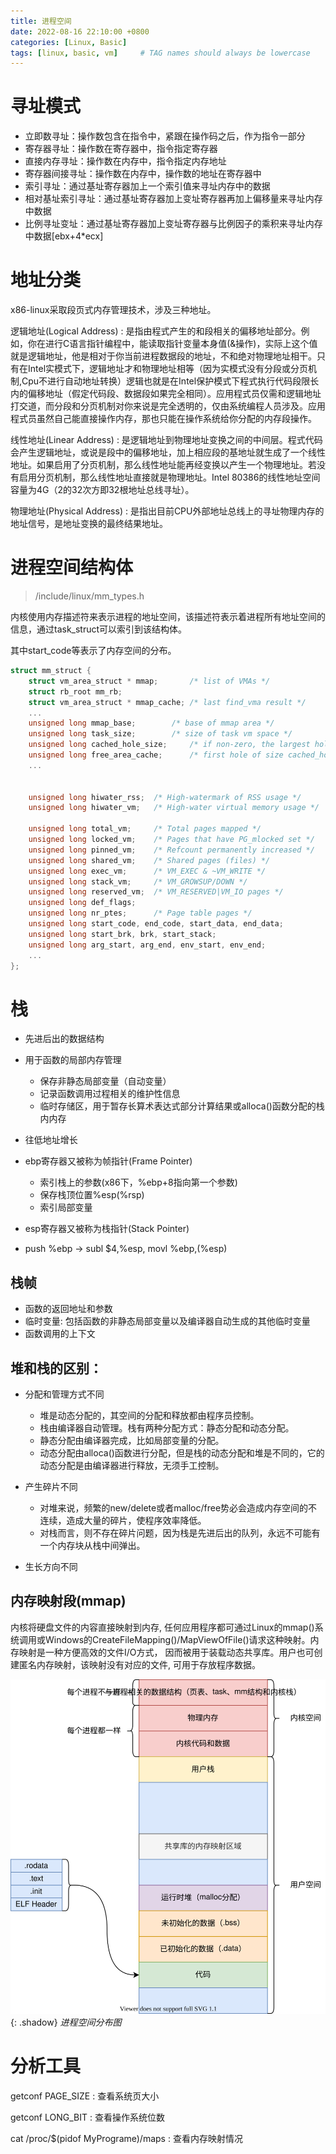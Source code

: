 ```yaml
---
title: 进程空间
date: 2022-08-16 22:10:00 +0800
categories: [Linux, Basic]
tags: [linux, basic, vm]     # TAG names should always be lowercase
---
```



# 寻址模式

- 立即数寻址：操作数包含在指令中，紧跟在操作码之后，作为指令一部分
- 寄存器寻址：操作数在寄存器中，指令指定寄存器
- 直接内存寻址：操作数在内存中，指令指定内存地址
- 寄存器间接寻址：操作数在内存中，操作数的地址在寄存器中
- 索引寻址：通过基址寄存器加上一个索引值来寻址内存中的数据
- 相对基址索引寻址：通过基址寄存器加上变址寄存器再加上偏移量来寻址内存中数据
- 比例寻址变址：通过基址寄存器加上变址寄存器与比例因子的乘积来寻址内存中数据[ebx+4*ecx]

# 地址分类

x86-linux采取段页式内存管理技术，涉及三种地址。

逻辑地址(Logical Address) 
: 是指由程式产生的和段相关的偏移地址部分。例如，你在进行C语言指针编程中，能读取指针变量本身值(&操作)，实际上这个值就是逻辑地址，他是相对于你当前进程数据段的地址，不和绝对物理地址相干。只有在Intel实模式下，逻辑地址才和物理地址相等（因为实模式没有分段或分页机制,Cpu不进行自动地址转换）逻辑也就是在Intel保护模式下程式执行代码段限长内的偏移地址（假定代码段、数据段如果完全相同）。应用程式员仅需和逻辑地址打交道，而分段和分页机制对你来说是完全透明的，仅由系统编程人员涉及。应用程式员虽然自己能直接操作内存，那也只能在操作系统给你分配的内存段操作。

线性地址(Linear Address)
: 是逻辑地址到物理地址变换之间的中间层。程式代码会产生逻辑地址，或说是段中的偏移地址，加上相应段的基地址就生成了一个线性地址。如果启用了分页机制，那么线性地址能再经变换以产生一个物理地址。若没有启用分页机制，那么线性地址直接就是物理地址。Intel 80386的线性地址空间容量为4G（2的32次方即32根地址总线寻址）。

物理地址(Physical Address)
: 是指出目前CPU外部地址总线上的寻址物理内存的地址信号，是地址变换的最终结果地址。

# 进程空间结构体

> /include/linux/mm_types.h

内核使用内存描述符来表示进程的地址空间，该描述符表示着进程所有地址空间的信息，通过task_struct可以索引到该结构体。

其中start_code等表示了内存空间的分布。

```c
struct mm_struct {
	struct vm_area_struct * mmap;		/* list of VMAs */
	struct rb_root mm_rb;
	struct vm_area_struct * mmap_cache;	/* last find_vma result */
    ...
	unsigned long mmap_base;		/* base of mmap area */
	unsigned long task_size;		/* size of task vm space */
	unsigned long cached_hole_size; 	/* if non-zero, the largest hole below free_area_cache */
	unsigned long free_area_cache;		/* first hole of size cached_hole_size or larger */
    ...


	unsigned long hiwater_rss;	/* High-watermark of RSS usage */
	unsigned long hiwater_vm;	/* High-water virtual memory usage */

	unsigned long total_vm;		/* Total pages mapped */
	unsigned long locked_vm;	/* Pages that have PG_mlocked set */
	unsigned long pinned_vm;	/* Refcount permanently increased */
	unsigned long shared_vm;	/* Shared pages (files) */
	unsigned long exec_vm;		/* VM_EXEC & ~VM_WRITE */
	unsigned long stack_vm;		/* VM_GROWSUP/DOWN */
	unsigned long reserved_vm;	/* VM_RESERVED|VM_IO pages */
	unsigned long def_flags;
	unsigned long nr_ptes;		/* Page table pages */
	unsigned long start_code, end_code, start_data, end_data;
	unsigned long start_brk, brk, start_stack;
	unsigned long arg_start, arg_end, env_start, env_end;
    ...
};
```

# 栈

- 先进后出的数据结构
- 用于函数的局部内存管理

	- 保存非静态局部变量（自动变量）
	- 记录函数调用过程相关的维护性信息
	- 临时存储区，用于暂存长算术表达式部分计算结果或alloca()函数分配的栈内内存

- 往低地址增长
- ebp寄存器又被称为帧指针(Frame Pointer)

  - 索引栈上的参数(x86下，%ebp+8指向第一个参数)
  - 保存栈顶位置%esp(%rsp)
  - 索引局部变量

- esp寄存器又被称为栈指针(Stack Pointer)
- push %ebp -> subl $4,%esp, movl %ebp,(%esp)

## 栈帧

- 函数的返回地址和参数
- 临时变量: 包括函数的非静态局部变量以及编译器自动生成的其他临时变量
- 函数调用的上下文

## 堆和栈的区别：

- 分配和管理方式不同
  - 堆是动态分配的，其空间的分配和释放都由程序员控制。
  - 栈由编译器自动管理。栈有两种分配方式：静态分配和动态分配。
  - 静态分配由编译器完成，比如局部变量的分配。
  - 动态分配由alloca()函数进行分配，但是栈的动态分配和堆是不同的，它的动态分配是由编译器进行释放，无须手工控制。

- 产生碎片不同
  - 对堆来说，频繁的new/delete或者malloc/free势必会造成内存空间的不连续，造成大量的碎片，使程序效率降低。
  - 对栈而言，则不存在碎片问题，因为栈是先进后出的队列，永远不可能有一个内存块从栈中间弹出。

- 生长方向不同

## 内存映射段(mmap)

内核将硬盘文件的内容直接映射到内存, 任何应用程序都可通过Linux的mmap()系统调用或Windows的CreateFileMapping()/MapViewOfFile()请求这种映射。内存映射是一种方便高效的文件I/O方式， 因而被用于装载动态共享库。用户也可创建匿名内存映射，该映射没有对应的文件, 可用于存放程序数据。

![Window shadow](/assets/img/2022-08/2022-08-16-%E8%BF%9B%E7%A8%8B%E7%A9%BA%E9%97%B4/memory.drawio.svg){: .shadow}
_进程空间分布图_

# 分析工具

getconf PAGE_SIZE
: 查看系统页大小

getconf LONG_BIT
: 查看操作系统位数

cat /proc/$(pidof MyPrograme)/maps
: 查看内存映射情况